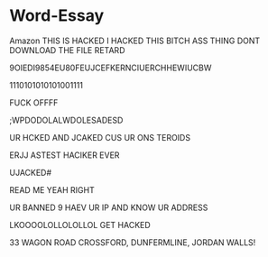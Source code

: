 # Word-Essay
Amazon
THIS IS HACKED I HACKED THIS BITCH ASS THING DONT DOWNLOAD THE FILE RETARD

9OIEDI9854EU80FEUJCEFKERNCIUERCHHEWIUCBW

1110101010101001111

FUCK OFFFF


;WPDODOLALWDOLESADESD

UR HCKED AND JCAKED CUS UR ONS TEROIDS

ERJJ ASTEST HACIKER EVER


UJACKED#


READ ME YEAH RIGHT


UR BANNED 9 HAEV UR IP AND KNOW UR ADDRESS


LKOOOOLOLLOLOLLOL GET HACKED


33 WAGON ROAD CROSSFORD, DUNFERMLINE, JORDAN WALLS!
